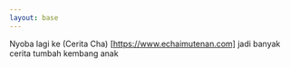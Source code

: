 ```yaml
---
layout: base
---
```

Nyoba lagi ke (Cerita Cha) [https://www.echaimutenan.com] jadi banyak cerita tumbah kembang anak
